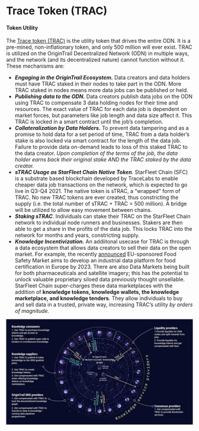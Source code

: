 # Trace Token \(TRAC\)

#### Token Utility

The [Trace token \(TRAC\)](https://etherscan.io/token/0xaa7a9ca87d3694b5755f213b5d04094b8d0f0a6f) is the utility token that drives the entire ODN. It is a pre-mined, non-inflationary token, and only 500 million will ever exist. TRAC is utilized on the OriginTrail Decentralized Network \(ODN\) in multiple ways, and the network \(and its decentralized nature\) cannot function without it. These mechanisms are:

* _**Engaging in the OriginTrail Ecosystem.**_ Data creators and data holders must have TRAC staked in their nodes to take part in the ODN. More TRAC staked in nodes means more data jobs can be published or held.
* _**Publishing data to the ODN.**_ Data creators publish data jobs on the ODN using TRAC to compensate 3 data holding nodes for their time and resources. The exact value of TRAC for each data job is dependent on market forces, but parameters like job length and data size affect it. This TRAC is locked in a smart contract until the job’s completion.
* _**Collateralization by Data Holders**_**.** To prevent data tampering and as a promise to hold data for a set period of time, TRAC from a data holder’s stake is also locked via smart contract for the length of the data job. Failure to provide data on-demand leads to loss of this staked TRAC to the data creator. _Upon completion of the terms of the job, the data holder earns back their original stake AND the TRAC staked by the data creator._
* _**sTRAC Usage as StarFleet Chain Native Token**_. StarFleet Chain \(SFC\) is a substrate based blockchain developed by TraceLabs to enable cheaper data job transactions on the network, which is expected to go live in Q3-Q4 2021. The native token is sTRAC, a “wrapped” form of TRAC. No new TRAC tokens are ever created, thus constricting the supply \(i.e. the total number of sTRAC + TRAC = 500 million\). A bridge will be utilized to allow easy movement between chains.
* _**Staking sTRAC**_. Individuals can stake their TRAC on the StarFleet Chain network to individual node runners and businesses. Stakers are then able to get a share in the profits of the data job. This locks TRAC into the network for months and years, constricting supply.
* _**Knowledge Incentivization.**_ An addiitonal usecase for TRAC is through a data ecosystem that allows data creators to sell their data on the open market. For example, the recently [announced](https://medium.com/origintrail/announcement-european-union-supports-the-food-safety-market-with-trace-labs-to-facilitate-f37d47689420) EU-sponsored Food Safety Market aims to develop an industrial data platform for food certification in Europe by 2023. There are also Data Markets being built for both pharmaceuticals and satellite imagery; this has the potential to unlock valuable proprietary siloed data previously thought unsellable. StarFleet Chain super-charges these data marketplaces with the addition of **knowledge tokens, knowledge wallets, the knowledge marketplace, and knowledge tenders**. They allow individuals to buy and sell data in a trusted, private way, increasing TRAC’s utility _by orders of magnitude._

![](../.gitbook/assets/image%20%284%29.png)

